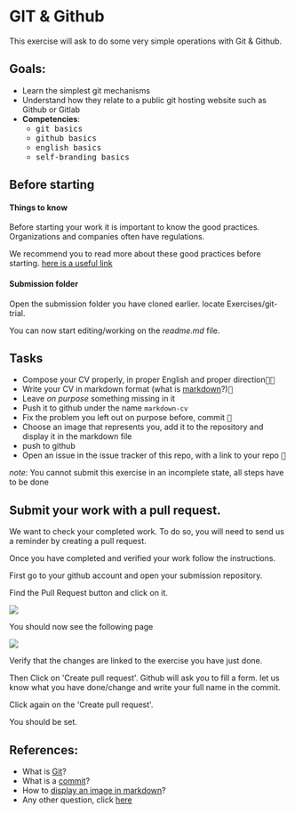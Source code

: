 # GIT & Github

This exercise will ask to do some very simple operations with Git & Github.

## Goals:

- Learn the simplest git mechanisms
- Understand how they relate to a public git hosting website such as Github or Gitlab
- **Competencies**: 
  - <kbd>git basics</kbd>
  - <kbd>github basics</kbd>
  - <kbd>english basics</kbd>
  - <kbd>self-branding basics</kbd>

## Before starting 
#### Things to know
Before starting your work it is important to know the good practices. Organizations and companies often have regulations.

We recommend you to read more about these good practices before starting. [here is a useful link](https://github.com/trein/dev-best-practices/wiki/Git-Commit-Best-Practices)

#### Submission folder
Open the submission folder you have cloned earlier. locate Exercises/git-trial. 

You can now start editing/working on the *readme.md* file.

## Tasks

- Compose your CV properly, in proper English and proper direction<kbd>🔑🔑</kbd>
- Write your CV in markdown format (what is [markdown](http://lmgtfy.com/?q=markdown)?)<kbd>🔑</kbd>
- Leave *on purpose* something missing in it
- Push it to github under the name `markdown-cv`
- Fix the problem you left out on purpose before, commit <kbd>🔑</kbd>
- Choose an image that represents you, add it to the repository and display it in the markdown file
- push to github
- Open an issue in the issue tracker of this repo, with a link to your repo <kbd>🔑</kbd>

*note*: You cannot submit this exercise in an incomplete state, all steps have to be done

## Submit your work with a pull request.

We want to check your completed work. To do so, you will need to send us a reminder by creating a pull request.

Once you have completed and verified your work follow the instructions.

First go to your github account and open your submission repository.

Find the Pull Request button and click on it.

![](./Assets/git-trial-pull-request_01.png)

You should now see the following page 

![](./Assets/git-trial-pull-request_02.png)

Verify that the changes are linked to the exercise you have just done.

Then Click on 'Create pull request'. Github will ask you to fill a form. let us know what you have done/change and write your full name in the commit.

Click again on the 'Create pull request'. 

You should be set. 

## References:

- What is [Git](http://lmgtfy.com/?q=git)?
- What is a [commit](http://lmgtfy.com/?q=what+is+git+commit)?
- How to [display an image in markdown](http://lmgtfy.com/?q=how+to+display+an+image+in+markdown)?
- Any other question, click [here](http://lmgtfy.com/?q=how+do+I+search+for+things+on+the+internet)